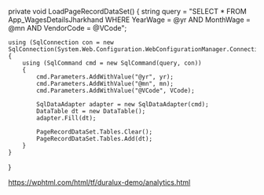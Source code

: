 

private void LoadPageRecordDataSet()
{
    string query = "SELECT * FROM App_WagesDetailsJharkhand WHERE YearWage = @yr AND MonthWage = @mn AND VendorCode = @VCode";
    
    using (SqlConnection con = new SqlConnection(System.Web.Configuration.WebConfigurationManager.ConnectionStrings["connect"].ConnectionString))
    {
        using (SqlCommand cmd = new SqlCommand(query, con))
        {
            cmd.Parameters.AddWithValue("@yr", yr);
            cmd.Parameters.AddWithValue("@mn", mn);
            cmd.Parameters.AddWithValue("@VCode", VCode);

            SqlDataAdapter adapter = new SqlDataAdapter(cmd);
            DataTable dt = new DataTable();
            adapter.Fill(dt);

            PageRecordDataSet.Tables.Clear();
            PageRecordDataSet.Tables.Add(dt);
        }
    }
}

https://wphtml.com/html/tf/duralux-demo/analytics.html
